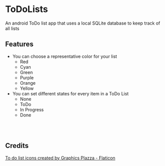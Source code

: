 # ToDoLists
An android ToDo list app that uses a local SQLite database to keep track of all lists
## Features
* You can choose a representative color for your list
  * Red
  * Cyan
  * Green
  * Purple
  * Orange
  * Yellow
* You can set different states for every item in a ToDo List
  * None
  * ToDo
  * In Progress
  * Done

<br>
<br>

## Credits
<a href="https://www.flaticon.com/free-icons/to-do-list" title="to do list icons">To do list icons created by Graphics Plazza - Flaticon</a>
